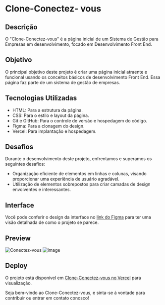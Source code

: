 # Clone-Conectez- vous

## Descrição

O "Clone-Conectez-vous" é a página inicial de um Sistema de Gestão para Empresas em desenvolvimento, focado em Desenvolvimento Front End.

## Objetivo

O principal objetivo deste projeto é criar uma página inicial atraente e funcional usando os conceitos básicos de desenvolvimento Front End. Essa página faz parte de um sistema de gestão de empresas.

## Tecnologias Utilizadas

- HTML: Para a estrutura da página.
- CSS: Para o estilo e layout da página.
- Git e GitHub: Para o controle de versão e hospedagem do código.
- Figma: Para a clonagem do design.
- Vercel: Para implantação e hospedagem.

## Desafios

Durante o desenvolvimento deste projeto, enfrentamos e superamos os seguintes desafios:

- Organização eficiente de elementos em linhas e colunas, visando proporcionar uma experiência de usuário agradável.
- Utilização de elementos sobrepostos para criar camadas de design envolventes e interessantes.

## Interface

Você pode conferir o design da interface no [link do Figma](https://www.figma.com/community/file/1173933896649460779) para ter uma visão detalhada de como o projeto se parece.

## Preview

![Conectez-vous](https://connectez-vous-lime.vercel.app/)
![image](https://github.com/Danielassuncao99/connectez-vous/assets/138625093/62fea20d-9534-4c19-9280-4ed2fcd54a94)




## Deploy

O projeto está disponível em [Clone-Conectez-vous no Vercel](https://connectez-vous-lime.vercel.app/) para visualização.

Seja bem-vindo ao Clone-Conectez-vous, e sinta-se à vontade para contribuir ou entrar em contato conosco!
